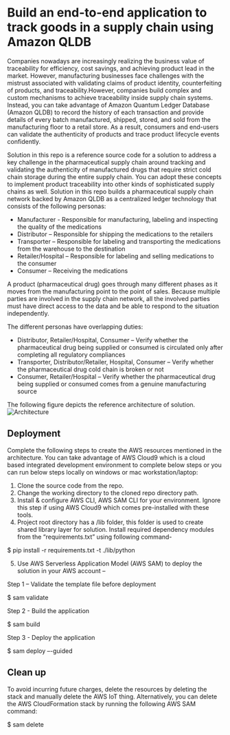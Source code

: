 # Build an end-to-end application to track goods in a supply chain using Amazon QLDB

Companies nowadays are increasingly realizing the business value of traceability for efficiency, cost savings, and achieving product lead in the market. However, manufacturing businesses face challenges with the mistrust associated with validating claims of product identity, counterfeiting of products, and traceability.However, companies build complex and custom mechanisms to achieve traceability inside supply chain systems. Instead, you can take advantage of Amazon Quantum Ledger Database (Amazon QLDB) to record the history of each transaction and provide details of every batch manufactured, shipped, stored, and sold from the manufacturing floor to a retail store. As a result, consumers and end-users can validate the authenticity of products and trace product lifecycle events confidently. 

Solution in this repo is a reference source code for a solution to address a key challenge in the pharmaceutical supply chain around tracking and validating the authenticity of manufactured drugs that require strict cold chain storage during the entire supply chain. You can adopt these concepts to implement product traceability into other kinds of sophisticated supply chains as well. Solution in this repo builds a pharmaceutical supply chain network backed by Amazon QLDB as a centralized ledger technology that consists of the following personas:

- Manufacturer - Responsible for manufacturing, labeling and inspecting the quality of the medications
- Distributor – Responsible for shipping the medications to the retailers
- Transporter – Responsible for labeling and transporting the medications from the warehouse to the destination
- Retailer/Hospital – Responsible for labeling and selling medications to the consumer
- Consumer – Receiving the medications

A product (pharmaceutical drug) goes through many different phases as it moves from the manufacturing point to the point of sales. Because multiple parties are involved in the supply chain network, all the involved parties must have direct access to the data and be able to respond to the situation independently.

The different personas have overlapping duties:

- Distributor, Retailer/Hospital, Consumer – Verify whether the pharmaceutical drug being supplied or consumed is circulated only after completing all regulatory compliances
- Transporter, Distributor/Retailer, Hospital, Consumer – Verify whether the pharmaceutical drug cold chain is broken or not
- Consumer, Retailer/Hospital – Verify whether the pharmaceutical drug being supplied or consumed comes from a genuine manufacturing source

The following figure depicts the reference architecture of solution. 
![Architecture](https://raw.githubusercontent.com/asarolia/trackntrace-qldb/blob/main/arch_image_cognito.png)

## Deployment
Complete the following steps to create the AWS resources mentioned in the architecture. You can take advantage of AWS Cloud9 which is a cloud based integrated development environment to complete below steps or you can run below steps locally on windows or mac workstation/laptop:

1.	Clone the source code from the repo. 
2.	Change the working directory to the cloned repo directory path.
3.	Install & configure AWS CLI, AWS SAM CLI for your environment. Ignore this step if using AWS Cloud9 which comes pre-installed with these tools.
4.	Project root directory has a /lib folder, this folder is used to create shared library layer for solution. Install required dependency modules from the “requirements.txt” using following command-

$ pip install -r requirements.txt -t ./lib/python 

5.	Use AWS Serverless Application Model (AWS SAM) to deploy the solution in your AWS account – 

Step 1 – Validate the template file before deployment

$ sam validate

Step 2 - Build the application

$ sam build

Step 3 - Deploy the application

$ sam deploy –-guided

## Clean up

To avoid incurring future charges, delete the resources by deleting the stack and manually delete the AWS IoT thing. Alternatively, you can delete the AWS CloudFormation stack by running the following AWS SAM command:

$ sam delete



